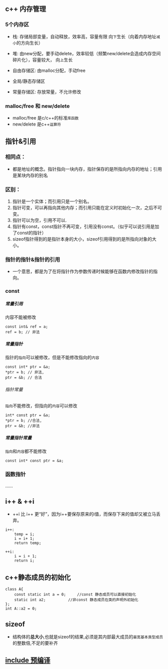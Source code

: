 ## c++ 内存管理
### 5个内存区
* 栈: 
  存储局部变量，自动释放，效率高，容量有限
  向`下`生长（向着内存地址`减小`的方向生长）

* 堆: 
  由new分配，要手动delete，效率较低（频繁new/delete会造成内存空间碎片化），容量较大，
  向`上`生长

* 自由存储区: 
  由malloc分配，手动free

* 全局/静态存储区

* 常量存储区: 
  存放常量，不允许修改

### malloc/free 和 new/delete 
* malloc/free 是c/c++的标准`库函数`
* new/delete 是c++`运算符`


## 指针&引用	
### 相同点：
* 都是地址的概念。指针指向一块内存，指针保存的是所指向内存的地址；引用是某块内存的别名

### 区别：
1. 指针是一个实体；而引用只是一个别名。
2. 指针可变，可以再指向其他内存；而引用只能在定义时初始化一次，之后不可变。
3. 指针可以为空，引用不可以.
4. 指针有const，const指针不再可变，引用没有const。（似乎可以说引用是加了const的指针）
5. sizeof指针得到的是指针本身的大小，sizeof引用得到的是所指向对象的大小。

### 指针的指针&指针的引用
* 一个意思，都是为了在将指针作为参数传递时候能够在函数内修改指针的指向。

### const
##### 常量引用
内容不能被修改
```
const int& ref = a;  
ref = b; // 非法
```

##### 常量指针
指针的`指向`可以被修改，但是不能修改指向的`内容`
```
const int* ptr = &a;  
*ptr = b; // 非法, 
ptr = &b; // 合法
```

###### 指针常量
`指向`不能修改，但指向的`内容`可以修改
```
int* const ptr = &a; 
*ptr = b; //合法, 
ptr = &b; //非法
```

##### 常量指针常量
`指向`和`内容`都不能修改
```
const int* const ptr = &a; 
```

### 函数指针
......


## i++ & ++i
* ++i 比 i++ 更“好”，因为i++要保存原来的i值，而保存下来的值却又被立马丢弃。
```
i++:				
	temp = i;							
	i = i+ 1;			
	return temp; 

++i: 
	i = i + 1;
	return i;
```


## c++静态成员的初始化
```
class A{
	const static int a = 0;		//const 静态成员可以直接初始化
	static int a2;			//非const 静态成员在类的声明外初始化
};
int A::a2 = 0;
```

## sizeof 
* 结构体的**总大小**,也就是sizeof的结果,必须是其内部最大成员的`最宽基本类型成员`的整数倍,不足的要补齐	

## [include 预编译]( http://ticktick.blog.51cto.com/823160/596179/ ) 

